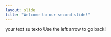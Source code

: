 ```yaml
---
layout: slide
title: "Welcome to our second slide!"
---
```

your text su texto
Use the left arrow to go back!

